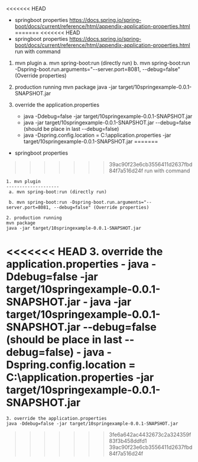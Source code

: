 <<<<<<< HEAD
* springboot properties https://docs.spring.io/spring-boot/docs/current/reference/html/appendix-application-properties.html
=======
<<<<<<< HEAD
* springboot properties https://docs.spring.io/spring-boot/docs/current/reference/html/appendix-application-properties.html
	run with command
	
1. mvn plugin
	 a. mvn spring-boot:run (directly run)
	 b. mvn spring-boot:run -Dspring-boot.run.arguments="--server.port=8081, --debug=false" (Override properties)
	
2. production running
	mvn package
	java -jar target/10springexample-0.0.1-SNAPSHOT.jar
	
3. override the application.properties
	- java -Ddebug=false -jar target/10springexample-0.0.1-SNAPSHOT.jar
	- java -jar target/10springexample-0.0.1-SNAPSHOT.jar --debug=false (should be place in last --debug=false)
	- java -Dspring.config.location = C:\application.properties -jar target/10springexample-0.0.1-SNAPSHOT.jar
=======
* springboot properties
>>>>>>> 39ac90f23e6cb3556411d2637fbd84f7a516d24f
	run with command
	
	1. mvn plugin
	--------------------
	 a. mvn spring-boot:run (directly run)
	
	 b. mvn spring-boot:run -Dspring-boot.run.arguments="--server.port=8081, --debug=false" (Override properties)
	
	2. production running
	mvn package
	java -jar target/10springexample-0.0.1-SNAPSHOT.jar
	
<<<<<<< HEAD
3. override the application.properties
	- java -Ddebug=false -jar target/10springexample-0.0.1-SNAPSHOT.jar
	- java -jar target/10springexample-0.0.1-SNAPSHOT.jar --debug=false (should be place in last --debug=false)
	- java -Dspring.config.location = C:\application.properties -jar target/10springexample-0.0.1-SNAPSHOT.jar
=======
	3. override the application.properties
	java -Ddebug=false -jar target/10springexample-0.0.1-SNAPSHOT.jar
>>>>>>> 3fe6a642ac4432673c2a324359f83f3b458ddfd1
>>>>>>> 39ac90f23e6cb3556411d2637fbd84f7a516d24f
